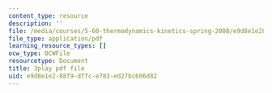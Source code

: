 ```yaml
---
content_type: resource
description: ''
file: /media/courses/5-60-thermodynamics-kinetics-spring-2008/e9d8e1e288f9dffce783ed27bc606d82_eXUFm8lA5yE.pdf
file_type: application/pdf
learning_resource_types: []
ocw_type: OCWFile
resourcetype: Document
title: 3play pdf file
uid: e9d8e1e2-88f9-dffc-e783-ed27bc606d82
---
```

